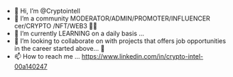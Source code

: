 - 👋 Hi, I’m @Cryptointell
- 👀 I’m a community MODERATOR/ADMIN/PROMOTER/INFLUENCER cer/CRYPTO /NFT/WEB3 🌈🎨
- 🌱 I’m currently LEARNING on a daily basis ...
- 💞️ I’m looking to collaborate on with projects that offers job opportunities in the career started above... 💎 
- 📫 How to reach me ... 
https://www.linkedin.com/in/crypto-intel-00a140247

<!---
Cryptointell🚀🦅
--->
